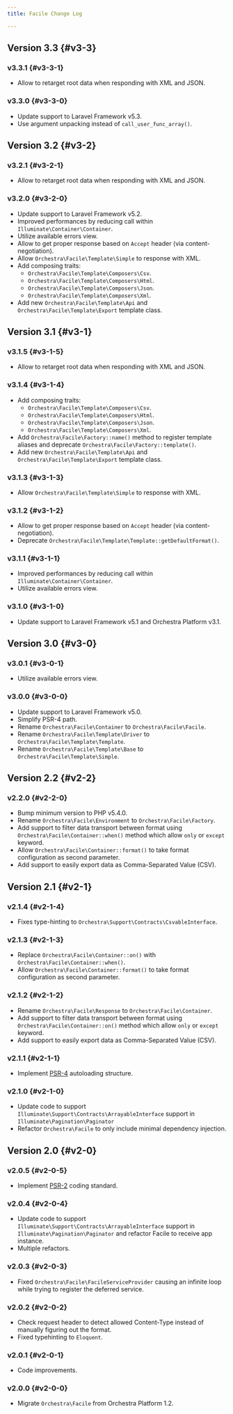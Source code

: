 ```yaml
---
title: Facile Change Log

---
```


## Version 3.3 {#v3-3}

### v3.3.1 {#v3-3-1}

* Allow to retarget root data when responding with XML and JSON.

### v3.3.0 {#v3-3-0}

* Update support to Laravel Framework v5.3.
* Use argument unpacking instead of `call_user_func_array()`.

## Version 3.2 {#v3-2}

### v3.2.1 {#v3-2-1}

* Allow to retarget root data when responding with XML and JSON.

### v3.2.0 {#v3-2-0}

* Update support to Laravel Framework v5.2.
* Improved performances by reducing call within `Illuminate\Container\Container`.
* Utilize available errors view.
* Allow to get proper response based on `Accept` header (via content-negotiation).
* Allow `Orchestra\Facile\Template\Simple` to response with XML.
* Add composing traits:
  - `Orchestra\Facile\Template\Composers\Csv`.
  - `Orchestra\Facile\Template\Composers\Html`.
  - `Orchestra\Facile\Template\Composers\Json`.
  - `Orchestra\Facile\Template\Composers\Xml`.
* Add new `Orchestra\Facile\Template\Api` and `Orchestra\Facile\Template\Export` template class.

## Version 3.1 {#v3-1}

### v3.1.5 {#v3-1-5}

* Allow to retarget root data when responding with XML and JSON.

### v3.1.4 {#v3-1-4}

* Add composing traits:
  - `Orchestra\Facile\Template\Composers\Csv`.
  - `Orchestra\Facile\Template\Composers\Html`.
  - `Orchestra\Facile\Template\Composers\Json`.
  - `Orchestra\Facile\Template\Composers\Xml`.
* Add `Orchestra\Facile\Factory::name()` method to register template aliases and deprecate `Orchestra\Facile\Factory::template()`.
* Add new `Orchestra\Facile\Template\Api` and `Orchestra\Facile\Template\Export` template class.

### v3.1.3 {#v3-1-3}

* Allow `Orchestra\Facile\Template\Simple` to response with XML.

### v3.1.2 {#v3-1-2}

* Allow to get proper response based on `Accept` header (via content-negotiation).
* Deprecate `Orchestra\Facile\Template\Template::getDefaultFormat()`.

### v3.1.1 {#v3-1-1}

* Improved performances by reducing call within `Illuminate\Container\Container`.
* Utilize available errors view.

### v3.1.0 {#v3-1-0}

* Update support to Laravel Framework v5.1 and Orchestra Platform v3.1.

## Version 3.0 {#v3-0}

### v3.0.1 {#v3-0-1}

* Utilize available errors view.

### v3.0.0 {#v3-0-0}

* Update support to Laravel Framework v5.0.
* Simplify PSR-4 path.
* Rename `Orchestra\Facile\Container` to `Orchestra\Facile\Facile`.
* Rename `Orchestra\Facile\Template\Driver` to `Orchestra\Facile\Template\Template`.
* Rename `Orchestra\Facile\Template\Base` to `Orchestra\Facile\Template\Simple`.

## Version 2.2 {#v2-2}

### v2.2.0 {#v2-2-0}

* Bump minimum version to PHP v5.4.0.
* Rename `Orchestra\Facile\Environment` to `Orchestra\Facile\Factory`.
* Add support to filter data transport between format using `Orchestra\Facile\Container::when()` method which allow `only` or `except` keyword.
* Allow `Orchestra\Facile\Container::format()` to take format configuration as second parameter.
* Add support to easily export data as Comma-Separated Value (CSV).

## Version 2.1 {#v2-1}

### v2.1.4 {#v2-1-4}

* Fixes type-hinting to `Orchestra\Support\Contracts\CsvableInterface`.

### v2.1.3 {#v2-1-3}

* Replace `Orchestra\Facile\Container::on()` with `Orchestra\Facile\Container::when()`.
* Allow `Orchestra\Facile\Container::format()` to take format configuration as second parameter.

### v2.1.2 {#v2-1-2}

* Rename `Orchestra\Facile\Response` to `Orchestra\Facile\Container`.
* Add support to filter data transport between format using `Orchestra\Facile\Container::on()` method which allow `only` or `except` keyword.
* Add support to easily export data as Comma-Separated Value (CSV).

### v2.1.1 {#v2-1-1}

* Implement [PSR-4](https://github.com/php-fig/fig-standards/blob/master/proposed/psr-4-autoloader/psr-4-autoloader.md) autoloading structure.

### v2.1.0 {#v2-1-0}

* Update code to support `Illuminate\Support\Contracts\ArrayableInterface` support in `Illuminate\Pagination\Paginator`
* Refactor `Orchestra\Facile` to only include minimal dependency injection.

## Version 2.0 {#v2-0}

### v2.0.5 {#v2-0-5}

* Implement [PSR-2](https://github.com/php-fig/fig-standards/blob/master/accepted/PSR-2-coding-style-guide.md) coding standard.

### v2.0.4 {#v2-0-4}

* Update code to support `Illuminate\Support\Contracts\ArrayableInterface` support in `Illuminate\Pagination\Paginator` and refactor Facile to receive app instance.
* Multiple refactors.

### v2.0.3 {#v2-0-3}

* Fixed `Orchestra\Facile\FacileServiceProvider` causing an infinite loop while trying to register the deferred service.

### v2.0.2 {#v2-0-2}

* Check request header to detect allowed Content-Type instead of manually figuring out the format.
* Fixed typehinting to `Eloquent`.

### v2.0.1 {#v2-0-1}

* Code improvements.

### v2.0.0 {#v2-0-0}

* Migrate `Orchestra\Facile` from Orchestra Platform 1.2.
